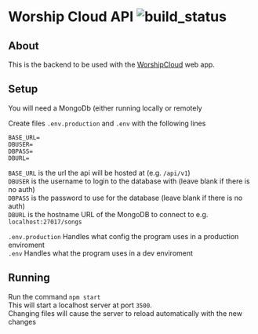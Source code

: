 # Worship Cloud API ![build_status](https://travis-ci.com/rocketBANG/worship-cloud-api.svg?token=1evRgsqMVaUyaUvXTSsQ&branch=master)

## About
This is the backend to be used with the [WorshipCloud](https://github.com/rocketBANG/worship-cloud) web app.

## Setup
You will need a MongoDb (either running locally or remotely  

Create files `.env.production` and `.env` with the following lines
```
BASE_URL=
DBUSER=
DBPASS=
DBURL=
```
`BASE_URL` is the url the api will be hosted at (e.g. `/api/v1`)  
`DBUSER` is the username to login to the database with
    (leave blank if there is no auth)  
`DBPASS` is the password to use for the database 
    (leave blank if there is no auth)  
`DBURL` is the hostname URL of the MongoDB to connect to
    e.g. `localhost:27017/songs`

    
`.env.production` Handles what config the program uses in a production enviroment  
`.env` Handles what the program uses in a dev enviroment

## Running
Run the command `npm start`  
This will start a localhost server at port `3500`.  
Changing files will cause the server to reload automatically with the new changes
